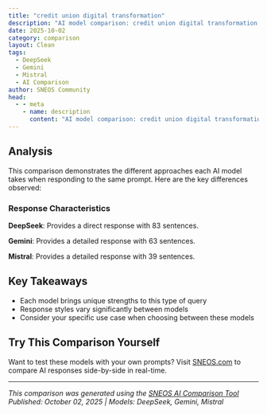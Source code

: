 ```yaml
---
title: "credit union digital transformation"
description: "AI model comparison: credit union digital transformation..."
date: 2025-10-02
category: comparison
layout: Clean
tags:
  - DeepSeek
  - Gemini
  - Mistral
  - AI Comparison
author: SNEOS Community
head:
  - - meta
    - name: description
      content: "AI model comparison: credit union digital transformation..."
---
```


<ChatComparison
  title="credit union digital transformation"
  prompt="credit union digital transformation"
  :responses='{
    "DeepSeek": "Of course. Credit union digital transformation is a critical and ongoing process of leveraging technology to fundamentally improve how they operate, deliver value to their members, and compete in a rapidly evolving financial landscape.\n\nIt\u0027s not just about adding a new app; it\u0027s a cultural shift towards being more agile, data-driven, and member-centric.\n\nHere\u2019s a comprehensive breakdown of credit union digital transformation, covering its drivers, key pillars, challenges, and a strategic approach.\n\n---\n\n### **Why is Digital Transformation So Critical for Credit Unions?**\n\n1.  **Member Expectations:** Members now expect the same seamless, intuitive, and fast digital experiences they get from Amazon, Netflix, and leading neo-banks (like Chime or Varo). They want to open accounts, apply for loans, and get support 24/7 from their phone.\n2.  **Intense Competition:** They are competing not only with other banks and credit unions but also with:\n    *   **FinTechs:** Agile companies offering best-in-class solutions for specific needs (e.g., PayPal, Venmo, Robinhood, Affirm).\n    *   **Big Tech:** Apple, Google, and Amazon are increasingly embedding financial services into their ecosystems.\n3.  **Operational Efficiency:** Automating manual processes (like loan origination, account opening, and member onboarding) reduces costs, minimizes errors, and frees up staff to focus on higher-value, relationship-building tasks.\n4.  **Data-Driven Insights:** Digital tools allow credit unions to understand member behavior better, enabling personalized product offerings, proactive service, and improved risk management.\n5.  **Attracting New Generations:** To remain relevant and attract younger members (Millennials and Gen Z), a robust digital presence is no longer optional; it\u0027s the primary point of engagement.\n\n---\n\n### **Key Pillars of a Successful Digital Transformation**\n\nA holistic transformation touches every part of the credit union.\n\n#### 1. **Member Experience (MX) \u0026 Digital Engagement**\n*   **Omnichannel Banking:** A seamless experience across mobile app, online banking, in-branch, and call center. A member should start a loan application on their phone and finish it on a desktop without re-entering information.\n*   **Modern Mobile Banking App:** Beyond basic balance checks and transfers. Features include:\n    *   Mobile check deposit (remote deposit capture)\n    *   Person-to-person (P2P) payments\n    *   Card controls (on/off switches, transaction alerts)\n    *   Biometric login (fingerprint, face ID)\n    *   Digital financial wellness tools and spending insights.\n*   **Simplified Account Opening \u0026 Lending:** Fully digital, e-signature-enabled processes that can be completed in minutes, not days.\n\n#### 2. **Operational \u0026 Technological Backbone**\n*   **Core System Modernization:** This is the foundation. Many credit unions rely on legacy core systems that are inflexible and slow. Modernizing to an API-first, cloud-based core is essential for agility.\n*   **Cloud Adoption:** Moving infrastructure and applications to the cloud (e.g., AWS, Azure, Google Cloud) offers scalability, cost-efficiency, and enhanced security.\n*   **API (Application Programming Interface) Integration:** APIs allow the credit union to easily connect its core system with best-in-class FinTech solutions for specific functions (e.g., a better loan origination system, a new fraud detection tool, a financial literacy platform) without a full core replacement.\n*   **Automation \u0026 AI:**\n    *   **Robotic Process Automation (RPA):** Automates repetitive back-office tasks.\n    *   **AI-Powered Chatbots:** Handle routine member inquiries 24/7.\n    *   **AI for Underwriting:** Uses alternative data to make faster, more accurate lending decisions.\n\n#### 3. **Data \u0026 Analytics**\n*   **Single View of the Member:** Breaking down data silos to create a holistic profile of each member\u0027s relationship with the credit union.\n*   **Personalization:** Using data to deliver personalized product recommendations, targeted marketing, and relevant financial advice (e.g., \u0022You\u0027re saving $X a month, would you like to open a high-yield CD?\u0022).\n*   **Predictive Analytics:** Anticipating member needs, such as offering a auto loan pre-approval when a member\u0027s car lease is about to end.\n\n#### 4. **Security \u0026 Compliance (Cybersecurity)**\n*   **Advanced Fraud Detection:** Using AI and machine learning to identify and prevent fraudulent transactions in real-time.\n*   **Biometric Authentication:** Moving beyond passwords to more secure methods like fingerprint and facial recognition.\n*   **Data Privacy:** Ensuring strict compliance with regulations (like GDPR, CCPA) and being transparent with members about how their data is used.\n*   **Zero-Trust Architecture:** A security model that assumes no one, inside or outside the network, is trusted by default.\n\n---\n\n### **Common Challenges \u0026 Pitfalls**\n\n*   **Legacy Systems:** Outdated technology is the single biggest barrier to transformation.\n*   **Cultural Resistance:** Staff and leadership may be resistant to change and new ways of working.\n*   **Budget Constraints:** Digital transformation is a significant investment, and proving ROI can be challenging.\n*   **Talent Gap:** Finding and retaining staff with digital, data, and cybersecurity expertise is difficult.\n*   **Cybersecurity Risks:** A broader digital footprint increases the attack surface, requiring robust and continuous investment in security.\n\n---\n\n### **A Strategic Roadmap for Transformation**\n\n1.  **Define Your \u0022Why\u0022 and Secure Buy-in:**\n    *   Start with a clear vision tied to your mission. How will this better serve members?\n    *   Secure commitment from the Board and C-suite. This is a top-down initiative.\n\n2.  **Assess Current State:**\n    *   Audit your current technology, processes, and member satisfaction.\n    *   Identify the most significant gaps and pain points.\n\n3.  **Develop a Phased Strategy:**\n    *   Don\u0027t try to do everything at once. Prioritize initiatives that will deliver the most value quickly (e.g., improving the mobile app or digitizing the loan application).\n    *   Create a roadmap with short-term wins and long-term goals.\n\n4.  **Choose the Right Partners:**\n    *   Most credit unions cannot do this alone. Partner with core providers, FinTechs, and system integrators that align with your strategy and culture.\n    *   Look for partners with strong API capabilities.\n\n5.  **Foster an Agile Culture:**\n    *   Encourage innovation, experimentation, and a willingness to fail fast and learn.\n    *   Upskill existing employees and hire new talent to bridge skill gaps.\n\n6.  **Communicate and Iterate:**\n    *   Communicate the vision and progress consistently to both staff and members.\n    *   Gather feedback continuously and be prepared to adapt your strategy.\n\n### **Conclusion**\n\nFor credit unions, digital transformation is ultimately about **reinforcing their member-owned, people-first advantage with modern convenience.** It\u0027s not about becoming a tech company; it\u0027s about using technology to deepen relationships, empower members\u0027 financial lives, and ensure the credit union remains a vital and competitive force for generations to come. The journey is complex, but for those who embark on it strategically, the reward is a stronger, more resilient, and more relevant institution.",
    "Gemini": "## Credit Union Digital Transformation: A Comprehensive Overview\n\nCredit union digital transformation is the process of integrating digital technology into all areas of a credit union, fundamentally changing how it operates and delivers value to its members. It\u0027s not just about adding online banking or a mobile app; it\u0027s about rethinking the entire member experience, streamlining internal processes, and leveraging data to make better decisions.\n\n**Why is Digital Transformation Crucial for Credit Unions?**\n\n* **Meeting Member Expectations:** Members expect seamless, personalized, and convenient digital experiences, mirroring those offered by larger banks and fintech companies.\n* **Competitive Advantage:**  Digital transformation allows credit unions to compete with these players by offering innovative products and services.\n* **Increased Efficiency:** Automation and digital workflows reduce costs, improve operational efficiency, and free up staff to focus on member relationships.\n* **Data-Driven Decision Making:**  Data analytics provides valuable insights into member behavior, allowing for more targeted marketing, personalized services, and improved risk management.\n* **Attracting and Retaining Members:**  A modern digital experience attracts younger members and keeps existing members engaged.\n* **Improved Member Engagement:** Digital channels provide opportunities for more frequent and personalized interactions with members.\n* **Enhanced Security:** Investing in robust digital security protects members\u0027 data and builds trust.\n\n**Key Areas of Focus in Credit Union Digital Transformation:**\n\n* **Member Experience:**\n    * **Omnichannel Banking:** Providing a consistent and seamless experience across all channels (online, mobile, in-branch, contact center).\n    * **Personalized Services:** Leveraging data to offer tailored financial products and advice.\n    * **Self-Service Options:** Empowering members to manage their accounts and access information independently.\n    * **Mobile Banking Enhancements:**  Improving mobile app functionality with features like mobile check deposit, bill pay, and peer-to-peer payments.\n    * **Digital Onboarding:** Streamlining the account opening process through online and mobile channels.\n* **Technology \u0026 Infrastructure:**\n    * **Core Banking Modernization:** Upgrading or replacing legacy core banking systems to support digital initiatives.\n    * **Cloud Computing:** Migrating infrastructure to the cloud for scalability, cost efficiency, and enhanced security.\n    * **APIs (Application Programming Interfaces):**  Integrating with third-party fintech providers to offer new products and services.\n    * **Cybersecurity:** Strengthening cybersecurity defenses to protect against cyber threats.\n    * **Data Analytics Platform:** Implementing a platform for collecting, analyzing, and visualizing data to drive insights.\n* **Processes \u0026 Operations:**\n    * **Automation:** Automating manual tasks to improve efficiency and reduce errors.\n    * **Digital Workflows:**  Streamlining internal processes with digital workflows.\n    * **Robotic Process Automation (RPA):** Using software robots to automate repetitive tasks.\n    * **Improved Communication \u0026 Collaboration:**  Implementing tools for better internal communication and collaboration.\n* **Culture \u0026 People:**\n    * **Digital Literacy Training:** Providing staff with training on digital technologies and tools.\n    * **Agile Development:** Adopting agile methodologies to accelerate software development and innovation.\n    * **Change Management:**  Managing the cultural shift required for digital transformation.\n    * **Data Literacy:**  Equipping employees with the skills to understand and interpret data.\n    * **Innovation Culture:**  Fostering a culture of innovation and experimentation.\n\n**Specific Examples of Digital Transformation Initiatives:**\n\n* **Contactless Payments:**  Implementing contactless payment options like Apple Pay and Google Pay.\n* **Digital Lending:** Offering online loan applications and automated loan approvals.\n* **Financial Wellness Programs:** Providing digital tools and resources to help members manage their finances.\n* **Chatbots \u0026 AI:** Using chatbots to answer member questions and provide support.\n* **Blockchain Technology:**  Exploring the use of blockchain for secure and transparent transactions.\n* **Remote Deposit Capture (RDC):**  Allowing members to deposit checks remotely using their mobile devices.\n* **Video Banking:** Offering virtual consultations with financial advisors via video conferencing.\n* **Personal Finance Management (PFM) Tools:** Integrating PFM tools into the online banking platform to help members track their spending and budget.\n\n**Challenges of Digital Transformation for Credit Unions:**\n\n* **Budget Constraints:**  Credit unions often have smaller budgets than larger banks.\n* **Legacy Systems:**  Outdated core banking systems can be difficult to integrate with modern technologies.\n* **Resistance to Change:**  Some employees may be resistant to adopting new technologies and processes.\n* **Data Security Concerns:**  Protecting member data is a top priority.\n* **Regulatory Compliance:** Navigating complex regulatory requirements.\n* **Talent Acquisition:**  Finding and retaining employees with the necessary digital skills.\n* **Defining a Clear Strategy:** Developing a comprehensive and well-defined digital transformation strategy.\n\n**Strategies for Successful Digital Transformation:**\n\n* **Develop a Clear Vision and Strategy:**  Define specific goals and objectives for digital transformation.\n* **Secure Executive Buy-In:**  Ensure that senior management is committed to the transformation.\n* **Prioritize Member Experience:**  Focus on improving the member experience at every touchpoint.\n* **Embrace Agile Methodologies:**  Use agile principles to accelerate development and innovation.\n* **Partner with Fintech Companies:**  Leverage the expertise of fintech companies to accelerate digital transformation.\n* **Invest in Training and Development:**  Provide employees with the skills and knowledge they need to succeed.\n* **Measure and Track Progress:**  Monitor key performance indicators (KPIs) to track the progress of the transformation.\n* **Focus on Data Security:**  Implement robust security measures to protect member data.\n* **Embrace a Culture of Innovation:**  Encourage experimentation and continuous improvement.\n* **Start Small and Scale Gradually:**  Begin with small, manageable projects and gradually scale up the transformation.\n* **Seek Feedback from Members:**  Solicit feedback from members to ensure that the transformation is meeting their needs.\n\n**The Future of Digital Transformation for Credit Unions:**\n\nThe future of digital transformation for credit unions will be shaped by several key trends:\n\n* **Artificial Intelligence (AI):**  AI will play an increasingly important role in personalizing member experiences, automating tasks, and detecting fraud.\n* **Open Banking:**  Open banking will allow credit unions to integrate with third-party financial apps and services, providing members with a more holistic view of their finances.\n* **Blockchain Technology:**  Blockchain will continue to be explored for its potential to improve security and efficiency in areas such as payments and lending.\n* **The Metaverse:** Credit unions may begin exploring opportunities to engage with members in the metaverse, offering virtual financial services and experiences.\n* **Hyper-Personalization:**  Credit unions will leverage data and AI to provide highly personalized financial advice and services to each member.\n* **Emphasis on Financial Wellness:**  Credit unions will increasingly focus on providing members with tools and resources to improve their financial health.\n\n**In conclusion, digital transformation is no longer optional for credit unions; it is essential for survival and success. By embracing digital technologies and prioritizing member experience, credit unions can compete effectively with larger banks and fintech companies, attract and retain members, and build a sustainable future.**\n",
    "Mistral": "Credit unions, like many financial institutions, are increasingly embracing digital transformation to stay competitive, enhance member experiences, and improve operational efficiency. Here are some key areas where credit unions are focusing their digital transformation efforts:\n\n### 1. **Member Experience**\n   - **Mobile Banking:** Offering robust mobile banking apps that allow members to manage their accounts, transfer funds, pay bills, and deposit checks remotely.\n   - **Online Banking:** Enhancing online banking platforms to provide a seamless and secure experience for members.\n   - **Personalized Services:** Using data analytics to offer personalized financial advice and product recommendations.\n\n### 2. **Operational Efficiency**\n   - **Automation:** Implementing robotic process automation (RPA) to streamline back-office operations, reduce errors, and speed up processes.\n   - **Cloud Computing:** Migrating to cloud-based solutions for scalability, cost-efficiency, and improved data management.\n   - **Cybersecurity:** Enhancing cybersecurity measures to protect member data and ensure compliance with regulatory standards.\n\n### 3. **Innovative Products and Services**\n   - **Digital Lending:** Offering digital loan applications and approvals to expedite the lending process.\n   - **Financial Wellness Tools:** Providing tools and resources to help members manage their finances, such as budgeting apps and financial education content.\n   - **Peer-to-Peer Payments:** Integrating peer-to-peer payment solutions like Zelle or Venmo to facilitate easy money transfers between members.\n\n### 4. **Data Analytics**\n   - **Member Insights:** Using data analytics to gain insights into member behavior and preferences, enabling more targeted marketing and service offerings.\n   - **Risk Management:** Leveraging data analytics to identify and mitigate risks, such as fraud detection and credit risk assessment.\n\n### 5. **Omnichannel Strategy**\n   - **Consistent Experience:** Ensuring a consistent and seamless experience across all channels, including branches, ATMs, online banking, and mobile apps.\n   - **Integrated Systems:** Integrating various channels and systems to provide a unified view of member interactions and transactions.\n\n### 6. **Regulatory Compliance**\n   - **Compliance Automation:** Using technology to automate compliance processes, ensuring adherence to regulatory requirements and reducing the risk of non-compliance.\n   - **RegTech Solutions:** Implementing regulatory technology (RegTech) solutions to manage compliance more efficiently.\n\n### 7. **Employee Empowerment**\n   - **Training and Development:** Providing training and development opportunities for employees to adapt to new technologies and processes.\n   - **Collaboration Tools:** Implementing collaboration tools to enhance communication and teamwork among employees.\n\n### 8. **Community Engagement**\n   - **Digital Marketing:** Leveraging digital marketing strategies to reach and engage with members and potential members.\n   - **Social Media:** Utilizing social media platforms to build a community and foster member engagement.\n\n### 9. **Sustainability**\n   - **Green Initiatives:** Implementing digital solutions that reduce paper usage and promote sustainability.\n   - **Eco-Friendly Practices:** Adopting eco-friendly practices in operations and encouraging members to do the same.\n\n### 10. **Partnerships and Collaborations**\n   - **Fintech Partnerships:** Collaborating with fintech companies to leverage innovative technologies and solutions.\n   - **Industry Collaborations:** Partnering with other credit unions and financial institutions to share best practices and resources.\n\n### Challenges and Considerations\n- **Member Adoption:** Ensuring that members, especially those who are less tech-savvy, are comfortable with and willing to adopt new digital solutions.\n- **Cybersecurity Risks:** Managing the increased cybersecurity risks associated with digital transformation.\n- **Regulatory Compliance:** Staying compliant with evolving regulatory requirements while implementing new technologies.\n- **Cost Management:** Balancing the costs of digital transformation with the benefits and ensuring a positive return on investment.\n\nBy focusing on these areas, credit unions can successfully navigate their digital transformation journey, enhancing member satisfaction, operational efficiency, and overall competitiveness in the financial services landscape."
  }'
  published-date="09:14"
/>

## Analysis

This comparison demonstrates the different approaches each AI model takes when responding to the same prompt. Here are the key differences observed:

### Response Characteristics

**DeepSeek**: Provides a direct response with 83 sentences. 

**Gemini**: Provides a detailed response with 63 sentences. 

**Mistral**: Provides a detailed response with 39 sentences. 

## Key Takeaways

- Each model brings unique strengths to this type of query
- Response styles vary significantly between models
- Consider your specific use case when choosing between these models

## Try This Comparison Yourself

Want to test these models with your own prompts? Visit [SNEOS.com](https://sneos.com) to compare AI responses side-by-side in real-time.

---

*This comparison was generated using the [SNEOS AI Comparison Tool](https://sneos.com)*
*Published: October 02, 2025 | Models: DeepSeek, Gemini, Mistral*
